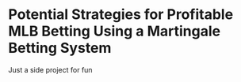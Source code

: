 # Potential Strategies for Profitable MLB Betting Using a Martingale Betting System

Just a side project for fun
